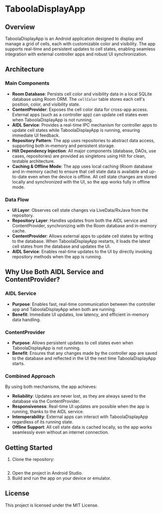 # TaboolaDisplayApp

## Overview
TaboolaDisplayApp is an Android application designed to display and manage a grid of cells, each with customizable color and visibility. The app supports real-time and persistent updates to cell states, enabling seamless integration with external controller apps and robust UI synchronization.

## Architecture

### Main Components
- **Room Database**: Persists cell color and visibility data in a local SQLite database using Room ORM. The `cellColor` table stores each cell's position, color, and visibility state.
- **ContentProvider**: Exposes the cell color data for cross-app access. External apps (such as a controller app) can update cell states even when TaboolaDisplayApp is not running.
- **AIDL Service**: Provides a real-time IPC mechanism for controller apps to update cell states while TaboolaDisplayApp is running, ensuring immediate UI feedback.
- **Repository Pattern**: The app uses repositories to abstract data access, supporting both in-memory and persistent storage.
- **Hilt Dependency Injection**: All major components (database, DAOs, use cases, repositories) are provided as singletons using Hilt for clean, testable architecture.
- **Caching & Offline Mode**: The app uses local caching (Room database and in-memory cache) to ensure that cell state data is available and up-to-date even when the device is offline. All cell state changes are stored locally and synchronized with the UI, so the app works fully in offline mode.

### Data Flow
- **UI Layer**: Observes cell state changes via LiveData/RxJava from the repository.
- **Repository Layer**: Handles updates from both the AIDL service and ContentProvider, synchronizing with the Room database and in-memory cache.
- **ContentProvider**: Allows external apps to update cell states by writing to the database. When TaboolaDisplayApp restarts, it loads the latest cell states from the database and updates the UI.
- **AIDL Service**: Enables real-time updates to the UI by directly invoking repository methods when the app is running.

## Why Use Both AIDL Service and ContentProvider?

### AIDL Service
- **Purpose**: Enables fast, real-time communication between the controller app and TaboolaDisplayApp when both are running.
- **Benefit**: Immediate UI updates, low latency, and efficient in-memory data handling.

### ContentProvider
- **Purpose**: Allows persistent updates to cell states even when TaboolaDisplayApp is not running.
- **Benefit**: Ensures that any changes made by the controller app are saved to the database and reflected in the UI the next time TaboolaDisplayApp starts.

### Combined Approach
By using both mechanisms, the app achieves:
- **Reliability**: Updates are never lost, as they are always saved to the database via the ContentProvider.
- **Responsiveness**: Real-time UI updates are possible when the app is running, thanks to the AIDL service.
- **Interoperability**: External apps can interact with TaboolaDisplayApp regardless of its running state.
- **Offline Support**: All cell state data is cached locally, so the app works seamlessly even without an internet connection.

## Getting Started
1. Clone the repository:
   ```
   
   ```
2. Open the project in Android Studio.
3. Build and run the app on your device or emulator.

## License
This project is licensed under the MIT License.
